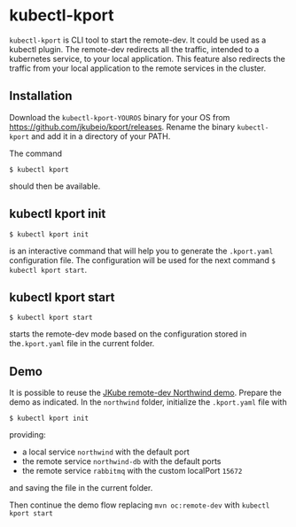 # kubectl-kport
`kubectl-kport` is CLI tool to start the remote-dev. It could be used as a kubectl plugin. The remote-dev redirects all the traffic, intended to a kubernetes service, to your local application. This feature also redirects the traffic from your local application to the remote services in the cluster.

## Installation
Download the `kubectl-kport-YOUROS` binary for your OS from https://github.com/jkubeio/kport/releases. Rename the binary `kubectl-kport` and add it in a directory of your PATH.

The command
```
$ kubectl kport
```
should then be available.

## kubectl kport init
```
$ kubectl kport init
```
is an interactive command that will help you to generate the `.kport.yaml` configuration file. The configuration will be used for the next command `$ kubectl kport start`.

## kubectl kport start
```
$ kubectl kport start
```
starts the remote-dev mode based on the configuration stored in the`.kport.yaml` file in the current folder.

## Demo
It is possible to reuse the [JKube remote-dev Northwind demo](https://github.com/redhat-developer-demos/northwind-traders#remote-dev-demo-walk-through).
Prepare the demo as indicated.
In the `northwind` folder, initialize the `.kport.yaml` file with
```
$ kubectl kport init
```
providing:
- a local service `northwind` with the default port
- the remote service `northwind-db` with the default ports
- the remote service `rabbitmq` with the custom localPort `15672`

and saving the file in the current folder.

Then continue the demo flow replacing `mvn oc:remote-dev` with `kubectl kport start`

